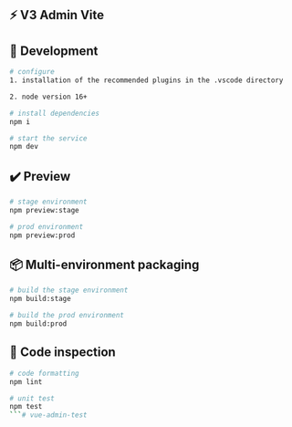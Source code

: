 ## ⚡ V3 Admin Vite

## 🚀 Development

```bash
# configure
1. installation of the recommended plugins in the .vscode directory

2. node version 16+

# install dependencies
npm i

# start the service
npm dev
```

## ✔️ Preview

```bash
# stage environment
npm preview:stage

# prod environment
npm preview:prod
```

## 📦️ Multi-environment packaging

```bash
# build the stage environment
npm build:stage

# build the prod environment
npm build:prod
```

## 🔧 Code inspection

```bash
# code formatting
npm lint

# unit test
npm test
```# vue-admin-test
